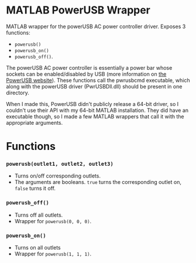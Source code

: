 # MATLAB PowerUSB Wrapper
MATLAB wrapper for the powerUSB AC power controller driver. Exposes 3 functions:

* `powerusb()`
* `powerusb_on()`
* `powerusb_off()`.


The powerUSB AC power controller is essentially a power bar whose sockets can be enabled/disabled by USB (more information on [the PowerUSB website](http://www.pwrusb.com/)). These functions call the pwrusbcmd executable, which along with the powerUSB driver (PwrUSBDll.dll) should be present in one directory.

When I made this, PowerUSB didn't publicly release a 64-bit driver, so I couldn't use their API with my 64-bit MATLAB installation. They did have an executable though, so I made a few MATLAB wrappers that call it with the appropriate arguments.

# Functions

### `powerusb(outlet1, outlet2, outlet3)`

* Turns on/off corresponding outlets.
* The arguments are booleans. `true` turns the corresponding outlet on, `false` turns it off.

### `powerusb_off()`

* Turns off all outlets.
* Wrapper for `powerusb(0, 0, 0)`.

### `powerusb_on()`

* Turns on all outlets
* Wrapper for `powerusb(1, 1, 1)`.